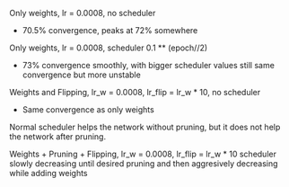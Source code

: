 
Only weights, lr = 0.0008, no scheduler
* 70.5% convergence, peaks at 72% somewhere

Only weights, lr = 0.0008, scheduler 0.1 ** (epoch//2)
* 73% convergence smoothly, with bigger scheduler values still same convergence but more unstable


Weights and Flipping, lr_w = 0.0008, lr_flip = lr_w * 10, no scheduler
* Same convergence as only weights

Normal scheduler helps the network without pruning, but it does not help the network after pruning.

Weights + Pruning + Flipping, lr_w = 0.0008, lr_flip = lr_w * 10
scheduler slowly decreasing until desired pruning and then aggresively decreasing while adding weights